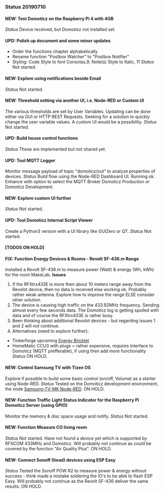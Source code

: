 ### Status 20190710

#### NEW: Test Domoticz on the Raspberry Pi 4 with 4GB
_Status_
Device received, but Domotixz not installed set.

#### UPD: Polish up document and some minor updates
* Order the functions chapter alphabetically
* Rename function "Postbox Watcher" to "Postbox Notifier"
* Styling: Code Style to font Consolas,9; Note(s) Style to Italic, 11
_Status_
Not started.

#### NEW: Explore using notifications beside Email
_Status_
Not started.

#### NEW: Threshold setting via another UI, i.e. Node-RED or Custom UI
The various thresholds are set by User Variables. Updating can be done either via GUI or HTTP REST Requests.
Seeking for a solution to quickly change the user variable values. A custom UI would be a possibility.
_Status_
Not started.

#### UPD: Build house control functions
_Status_
These are implemented but not shared yet.

#### UPD: Tool MQTT Logger
Monitor message payload of topic "domoticz/out" to analyze properties of devices.
_Status_
Build flow using the Node-RED Dashboard UI. Running ok.
Enhance with option to select the MQTT Broker Domoticz Production or Domoticz Development.

#### NEW: Explore custom UI further
_Status_
Not started.

#### UPD: Tool Domoticz Internal Script Viewer
Create a Python3 version with a UI library like GUIZero or QT.
_Status_
Not started.

#### [TODOS ON HOLD]

#### FIX: Function Energy Devices & Rooms - Revolt SF-436.m Range
Installed a Revolt SF-436.m to measure power (Watt) & energy (Wh, kWh) for the room MakeLab.
**Issues**
1) If the RFXtrx433E is more then about 10 meters range away from the Revolot device, then no data is received else working ok.
Probably rather weak antenna. Explore how to improve the range ELSE consider other solution.
2) The device is causing high traffic on the 433.92MHz frequency. Sending almost every few seconds data.
The Domoticz log is getting spoiled with data and of course the RFXtrx433E is rather busy.
3) Been thinking about additional Revolot devices - but regarding issues 1 and 2 will not continue.
4) Alternatives (need to explore further):
* Tinkerforge upcoming [Energy Bricklet](https://github.com/Tinkerforge/energy-monitor-bricklet)
* HomeMatic CCU3 with plugs = rather expensive, requires interface to Domoticz (MQTT prefferable), if using then add more functionality
_Status_
ON HOLD.

#### NEW: Control Samsung TV with Tizen OS
Explore if possible to build some basic control (on/off, Volume) as a starter using Node-RED.
_Status_
Tested on the Domoticz development environment, the node [Samsung-TV-MK Node-RED](https://www.npmjs.com/package/node-red-contrib-samsung-tv-mk).
ON HOLD.

#### NEW: Function Traffic Light Status Indicator for the Raspberry Pi Domoticz Server (using GPIO)
Monitor the memory & disc space usage and notify.
_Status_
Not started.

#### NEW: Function Measure CO living room
_Status_
Not started.
Have not found a device yet which is supported by RFXCOM 433MHz and Domoticz.
Will probably not continue as could be covered by the function "Air Quality Plus".
ON HOLD.

#### NEW: Connect Sonoff (Itead) devices using ESP Easy
_Status_
Tested the Sonoff POW R2 to measure power & energy without success - think made a mistake soldering the IO's to be able to flash ESP Easy.
Will probably not continue as the Revolt SF-436 deliver the same results.
ON HOLD.
